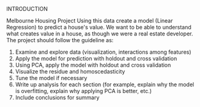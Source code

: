 INTRODUCTION

Melbourne Housing Project Using this data create a model (Linear Regression) to predict a house's value. We want to be able to understand what creates value in a house, as though we were a real estate developer. The project should follow the guideline as:
  1. Examine and explore data (visualization, interactions among features)
  2. Apply the model for prediction with holdout and cross validation
  3. Using PCA, apply the model with holdout and cross validation
  4. Visualize the residue and homoscedasticity
  5. Tune the model if necessary
  6.  Write up analysis for each section (for example, explain why the model is overfitting, explain why applying PCA is better, etc.)
  7. Include conclusions for summary
